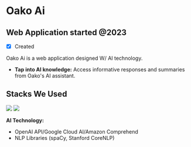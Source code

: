 # Oako Ai

## Web Application started @2023 

- [x] Created

Oako Ai is a web application designed W/ AI technology.

- **Tap into AI knowledge:** Access informative responses and summaries from Oako's AI assistant.

## Stacks We Used

![ ](https://github-readme-tech-stack.vercel.app/api/cards?title=+&lineCount=1&line1=react%2Creact%2C0067ff%3Bmongodb%2Cmongodb%2C00ff3f%3B)
![ ](https://github-readme-tech-stack.vercel.app/api/cards?title=+&lineCount=1&line1=react%2Cstyled-components%2Cdb7093%3Bnextjs%2Cnextjs%2C606060%3B)

**AI Technology:**

- OpenAI API/Google Cloud AI/Amazon Comprehend
- NLP Libraries (spaCy, Stanford CoreNLP)
